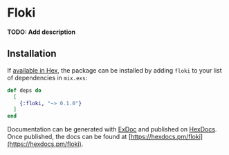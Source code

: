 # Floki

**TODO: Add description**

## Installation

If [available in Hex](https://hex.pm/docs/publish), the package can be installed
by adding `floki` to your list of dependencies in `mix.exs`:

```elixir
def deps do
  [
    {:floki, "~> 0.1.0"}
  ]
end
```

Documentation can be generated with [ExDoc](https://github.com/elixir-lang/ex_doc)
and published on [HexDocs](https://hexdocs.pm). Once published, the docs can
be found at [https://hexdocs.pm/floki](https://hexdocs.pm/floki).

